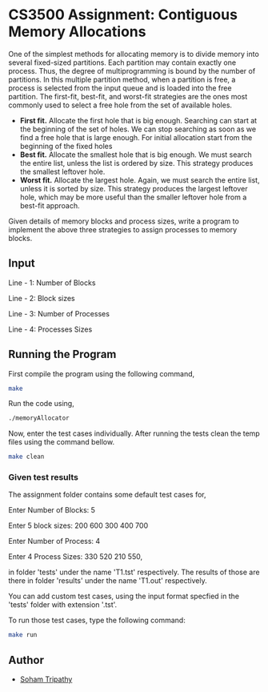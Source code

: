 # CS3500 Assignment: Contiguous Memory Allocations

One of the simplest methods for allocating memory is to divide memory into several fixed-sized
partitions. Each partition may contain exactly one process. Thus, the degree of multiprogramming is
bound by the number of partitions. In this multiple partition method, when a partition is free, a
process is selected from the input queue and is loaded into the free partition.
The first-fit, best-fit, and worst-fit strategies are the ones most commonly used to select a free hole
from the set of available holes.

- **First fit.** Allocate the first hole that is big enough. Searching can start at the beginning of the set of
holes. We can stop searching as soon as we find a free hole that is large enough. For initial allocation
start from the beginning of the fixed holes
- **Best fit.** Allocate the smallest hole that is big enough. We must search the entire list, unless the list
is ordered by size. This strategy produces the smallest leftover hole.
- **Worst fit.** Allocate the largest hole. Again, we must search the entire list, unless it is sorted by size.
This strategy produces the largest leftover hole, which may be more useful than the smaller leftover
hole from a best-fit approach.

Given details of memory blocks and process sizes, write a program to implement the above three
strategies to assign processes to memory blocks.

## Input

Line - 1: Number of Blocks

Line - 2: Block sizes

Line - 3: Number of Processes

Line - 4: Processes Sizes

## Running the Program

First compile the program using the following command,

```bash
make 
```

Run the code using,

```bash
./memoryAllocator
```

Now, enter the test cases individually. After running the tests clean the temp files using the command bellow.

```bash
make clean
```

### Given test results

The assignment folder contains some default test cases for,

Enter Number of Blocks: 5

Enter 5 block sizes: 200 600 300 400 700

Enter Number of Process: 4

Enter 4 Process Sizes: 330 520 210 550,

in folder 'tests' under the name 'T1.tst' respectively. The results of those are there in folder 'results' under the name 'T1.out' respectively.

You can add custom test cases, using the input format specfied in the 'tests' folder with extension '.tst'.

To run those test cases, type the following command:

```bash
make run
```

## Author

- [Soham Tripathy](www.github.com/Archaic-Mage)
